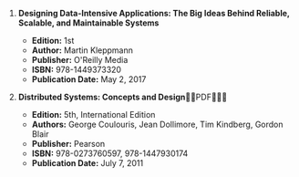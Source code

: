 1. **Designing Data-Intensive Applications: The Big Ideas Behind Reliable, Scalable, and Maintainable Systems**
   - **Edition:** 1st
   - **Author:** Martin Kleppmann
   - **Publisher:** O'Reilly Media
   - **ISBN:** 978-1449373320
   - **Publication Date:** May 2, 2017

2. **Distributed Systems: Concepts and Design**🚨🚨PDF🚨🚨🚨
    - **Edition:** 5th, International Edition
    - **Authors:** George Coulouris, Jean Dollimore, Tim Kindberg, Gordon Blair
    - **Publisher:** Pearson
    - **ISBN:** 978-0273760597, 978-1447930174
    - **Publication Date:** July 7, 2011
